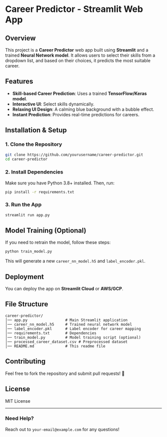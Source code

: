 # Career Predictor - Streamlit Web App

## Overview
This project is a **Career Predictor** web app built using **Streamlit** and a trained **Neural Network model**. It allows users to select their skills from a dropdown list, and based on their choices, it predicts the most suitable career.

## Features
- **Skill-based Career Prediction**: Uses a trained **TensorFlow/Keras model**.
- **Interactive UI**: Select skills dynamically.
- **Relaxing UI Design**: A calming blue background with a bubble effect.
- **Instant Prediction**: Provides real-time predictions for careers.

## Installation & Setup
### **1. Clone the Repository**
```bash
git clone https://github.com/yourusername/career-predictor.git
cd career-predictor
```

### **2. Install Dependencies**
Make sure you have Python 3.8+ installed. Then, run:
```bash
pip install -r requirements.txt
```

### **3. Run the App**
```bash
streamlit run app.py
```

## Model Training (Optional)
If you need to retrain the model, follow these steps:
```python
python train_model.py
```
This will generate a new `career_nn_model.h5` and `label_encoder.pkl`.

## Deployment
You can deploy the app on **Streamlit Cloud** or **AWS/GCP**.

## File Structure
```
career-predictor/
│── app.py                 # Main Streamlit application
│── career_nn_model.h5     # Trained neural network model
│── label_encoder.pkl      # Label encoder for career mapping
│── requirements.txt       # Dependencies
│── train_model.py         # Model training script (optional)
│── processed_career_dataset.csv # Preprocessed dataset
│── README.md              # This readme file
```

## Contributing
Feel free to fork the repository and submit pull requests! 🚀

## License
MIT License

---

### Need Help?
Reach out to `your-email@example.com` for any questions!
